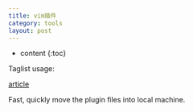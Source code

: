 ```yaml
---
title: vim插件
category: tools
layout: post
---
```

* content
{:toc}

Taglist usage:

[article](https://www.vim.org/scripts/script.php?script_id=273)

Fast, quickly move the plugin files into local machine.
